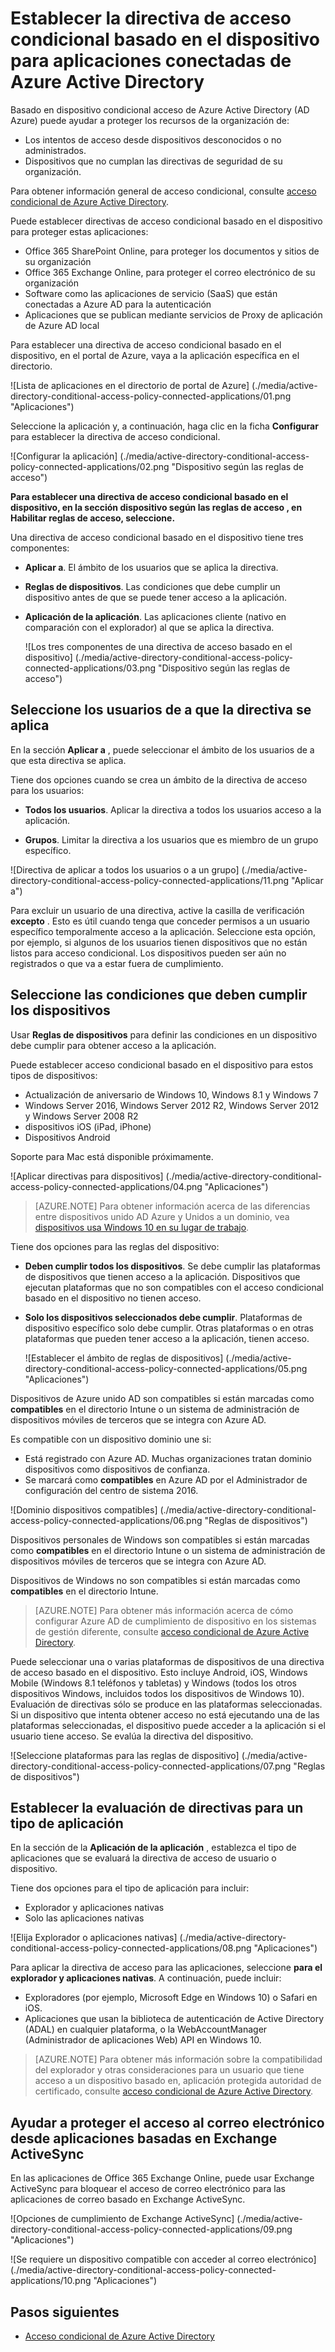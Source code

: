 <properties
    pageTitle="Establecer la directiva de acceso condicional basado en el dispositivo para aplicaciones conectadas de Azure Active Directory | Microsoft Azure"
    description="Establecer directivas de acceso condicional basado en el dispositivo para Azure AD-aplicaciones conectadas."
    services="active-directory"
    documentationCenter=""
    authors="markusvi"
    manager="femila"
    editor=""/>

<tags
    ms.service="active-directory"
    ms.workload="identity"
    ms.tgt_pltfrm="na"
    ms.devlang="na"
    ms.topic="article"
    ms.date="09/14/2016"
    ms.author="markvi"/>


# <a name="set-device-based-conditional-access-policy-for-azure-active-directory-connected-applications"></a>Establecer la directiva de acceso condicional basado en el dispositivo para aplicaciones conectadas de Azure Active Directory


Basado en dispositivo condicional acceso de Azure Active Directory (AD Azure) puede ayudar a proteger los recursos de la organización de:

- Los intentos de acceso desde dispositivos desconocidos o no administrados.
- Dispositivos que no cumplan las directivas de seguridad de su organización.

Para obtener información general de acceso condicional, consulte [acceso condicional de Azure Active Directory](active-directory-conditional-access.md).

Puede establecer directivas de acceso condicional basado en el dispositivo para proteger estas aplicaciones:

- Office 365 SharePoint Online, para proteger los documentos y sitios de su organización
- Office 365 Exchange Online, para proteger el correo electrónico de su organización
- Software como las aplicaciones de servicio (SaaS) que están conectadas a Azure AD para la autenticación
- Aplicaciones que se publican mediante servicios de Proxy de aplicación de Azure AD local

Para establecer una directiva de acceso condicional basado en el dispositivo, en el portal de Azure, vaya a la aplicación específica en el directorio.


  ![Lista de aplicaciones en el directorio de portal de Azure] (./media/active-directory-conditional-access-policy-connected-applications/01.png "Aplicaciones")


Seleccione la aplicación y, a continuación, haga clic en la ficha **Configurar** para establecer la directiva de acceso condicional.  


  ![Configurar la aplicación] (./media/active-directory-conditional-access-policy-connected-applications/02.png "Dispositivo según las reglas de acceso")




**Para establecer una directiva de acceso condicional basado en el dispositivo, en la sección **dispositivo según las reglas de acceso** , en **Habilitar reglas de acceso**, seleccione.**

Una directiva de acceso condicional basado en el dispositivo tiene tres componentes:

- **Aplicar a**. El ámbito de los usuarios que se aplica la directiva.

- **Reglas de dispositivos**. Las condiciones que debe cumplir un dispositivo antes de que se puede tener acceso a la aplicación.

- **Aplicación de la aplicación**. Las aplicaciones cliente (nativo en comparación con el explorador) al que se aplica la directiva.

  ![Los tres componentes de una directiva de acceso basado en el dispositivo] (./media/active-directory-conditional-access-policy-connected-applications/03.png "Dispositivo según las reglas de acceso")


## <a name="select-the-users-the-policy-applies-to"></a>Seleccione los usuarios de a que la directiva se aplica

En la sección **Aplicar a** , puede seleccionar el ámbito de los usuarios de a que esta directiva se aplica.

Tiene dos opciones cuando se crea un ámbito de la directiva de acceso para los usuarios:

- **Todos los usuarios**. Aplicar la directiva a todos los usuarios acceso a la aplicación.

- **Grupos**. Limitar la directiva a los usuarios que es miembro de un grupo específico.

![Directiva de aplicar a todos los usuarios o a un grupo] (./media/active-directory-conditional-access-policy-connected-applications/11.png "Aplicar a")


 Para excluir un usuario de una directiva, active la casilla de verificación **excepto** . Esto es útil cuando tenga que conceder permisos a un usuario específico temporalmente acceso a la aplicación. Seleccione esta opción, por ejemplo, si algunos de los usuarios tienen dispositivos que no están listos para acceso condicional. Los dispositivos pueden ser aún no registrados o que va a estar fuera de cumplimiento.


## <a name="select-the-conditions-that-devices-must-meet"></a>Seleccione las condiciones que deben cumplir los dispositivos

Usar **Reglas de dispositivos** para definir las condiciones en un dispositivo debe cumplir para obtener acceso a la aplicación.

Puede establecer acceso condicional basado en el dispositivo para estos tipos de dispositivos:

- Actualización de aniversario de Windows 10, Windows 8.1 y Windows 7
- Windows Server 2016, Windows Server 2012 R2, Windows Server 2012 y Windows Server 2008 R2
- dispositivos iOS (iPad, iPhone)
- Dispositivos Android

Soporte para Mac está disponible próximamente.

  ![Aplicar directivas para dispositivos] (./media/active-directory-conditional-access-policy-connected-applications/04.png "Aplicaciones")

 >[AZURE.NOTE] Para obtener información acerca de las diferencias entre dispositivos unido AD Azure y Unidos a un dominio, vea [dispositivos usa Windows 10 en su lugar de trabajo](active-directory-azureadjoin-windows10-devices.md).

Tiene dos opciones para las reglas del dispositivo:

- **Deben cumplir todos los dispositivos**. Se debe cumplir las plataformas de dispositivos que tienen acceso a la aplicación. Dispositivos que ejecutan plataformas que no son compatibles con el acceso condicional basado en el dispositivo no tienen acceso.

- **Solo los dispositivos seleccionados debe cumplir**. Plataformas de dispositivo específico solo debe cumplir. Otras plataformas o en otras plataformas que pueden tener acceso a la aplicación, tienen acceso.

  ![Establecer el ámbito de reglas de dispositivos] (./media/active-directory-conditional-access-policy-connected-applications/05.png "Aplicaciones")

Dispositivos de Azure unido AD son compatibles si están marcadas como **compatibles** en el directorio Intune o un sistema de administración de dispositivos móviles de terceros que se integra con Azure AD.

Es compatible con un dispositivo dominio une si:

- Está registrado con Azure AD. Muchas organizaciones tratan dominio dispositivos como dispositivos de confianza.
- Se marcará como **compatibles** en Azure AD por el Administrador de configuración del centro de sistema 2016.

 ![Dominio dispositivos compatibles] (./media/active-directory-conditional-access-policy-connected-applications/06.png "Reglas de dispositivos")

Dispositivos personales de Windows son compatibles si están marcadas como **compatibles** en el directorio Intune o un sistema de administración de dispositivos móviles de terceros que se integra con Azure AD.

Dispositivos de Windows no son compatibles si están marcadas como **compatibles** en el directorio Intune.

 >[AZURE.NOTE] Para obtener más información acerca de cómo configurar Azure AD de cumplimiento de dispositivo en los sistemas de gestión diferente, consulte [acceso condicional de Azure Active Directory](active-directory-conditional-access.md).


Puede seleccionar una o varias plataformas de dispositivos de una directiva de acceso basado en el dispositivo. Esto incluye Android, iOS, Windows Mobile (Windows 8.1 teléfonos y tabletas) y Windows (todos los otros dispositivos Windows, incluidos todos los dispositivos de Windows 10).
Evaluación de directivas sólo se produce en las plataformas seleccionadas. Si un dispositivo que intenta obtener acceso no está ejecutando una de las plataformas seleccionadas, el dispositivo puede acceder a la aplicación si el usuario tiene acceso. Se evalúa la directiva del dispositivo.

![Seleccione plataformas para las reglas de dispositivo] (./media/active-directory-conditional-access-policy-connected-applications/07.png "Reglas de dispositivos")


## <a name="set-policy-evaluation-for-a-type-of-application"></a>Establecer la evaluación de directivas para un tipo de aplicación

En la sección de la **Aplicación de la aplicación** , establezca el tipo de aplicaciones que se evaluará la directiva de acceso de usuario o dispositivo.

Tiene dos opciones para el tipo de aplicación para incluir:

- Explorador y aplicaciones nativas
- Solo las aplicaciones nativas

![Elija Explorador o aplicaciones nativas] (./media/active-directory-conditional-access-policy-connected-applications/08.png "Aplicaciones")

Para aplicar la directiva de acceso para las aplicaciones, seleccione **para el explorador y aplicaciones nativas**. A continuación, puede incluir:

- Exploradores (por ejemplo, Microsoft Edge en Windows 10) o Safari en iOS.
- Aplicaciones que usan la biblioteca de autenticación de Active Directory (ADAL) en cualquier plataforma, o la WebAccountManager (Administrador de aplicaciones Web) API en Windows 10.

>[AZURE.NOTE] Para obtener más información sobre la compatibilidad del explorador y otras consideraciones para un usuario que tiene acceso a un dispositivo basado en, aplicación protegida autoridad de certificado, consulte [acceso condicional de Azure Active Directory](active-directory-conditional-access.md).

## <a name="help-protect-email-access-from-exchange-activesync-based-applications"></a>Ayudar a proteger el acceso al correo electrónico desde aplicaciones basadas en Exchange ActiveSync

En las aplicaciones de Office 365 Exchange Online, puede usar Exchange ActiveSync para bloquear el acceso de correo electrónico para las aplicaciones de correo basado en Exchange ActiveSync.

![Opciones de cumplimiento de Exchange ActiveSync] (./media/active-directory-conditional-access-policy-connected-applications/09.png "Aplicaciones")

![Se requiere un dispositivo compatible con acceder al correo electrónico] (./media/active-directory-conditional-access-policy-connected-applications/10.png "Aplicaciones")


## <a name="next-steps"></a>Pasos siguientes

- [Acceso condicional de Azure Active Directory](active-directory-conditional-access.md)
